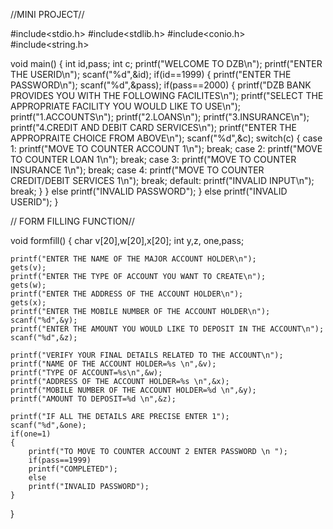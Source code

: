 //MINI PROJECT//

#include<stdio.h>
#include<stdlib.h>
#include<conio.h>
#include<string.h>

void main()
{
    int id,pass;
    int c;
    printf("WELCOME TO DZB\n");
    printf("ENTER THE USERID\n");
    scanf("%d",&id);
    if(id==1999)
    {
        printf("ENTER THE PASSWORD\n");
        scanf("%d",&pass);
        if(pass==2000)
        {
            printf("DZB BANK PROVIDES YOU WITH THE FOLLOWING FACILITES\n");
            printf("SELECT THE APPROPRIATE FACILITY YOU WOULD LIKE TO USE\n");
            printf("1.ACCOUNTS\n");
            printf("2.LOANS\n");
            printf("3.INSURANCE\n");
            printf("4.CREDIT AND DEBIT CARD SERVICES\n");
            printf("ENTER THE APPROPRAITE CHOICE FROM ABOVE\n");
            scanf("%d",&c);
            switch(c)
            {
                case 1: printf("MOVE TO COUNTER ACCOUNT 1\n");
                        break;
                case 2: printf("MOVE TO COUNTER LOAN 1\n");
                        break;
                case 3: printf("MOVE TO COUNTER INSURANCE 1\n");
                        break;
                case 4: printf("MOVE TO COUNTER CREDIT/DEBIT SERVICES 1\n");
                        break;
                default: printf("INVALID INPUT\n");
                        break;
            }
        }
        else
        printf("INVALID PASSWORD");
    }
    else
    printf("INVALID USERID");
}

// FORM FILLING FUNCTION//


void formfill()
{
    char v[20],w[20],x[20];
    int y,z, one,pass;
    
    printf("ENTER THE NAME OF THE MAJOR ACCOUNT HOLDER\n");
    gets(v);
    printf("ENTER THE TYPE OF ACCOUNT YOU WANT TO CREATE\n");
    gets(w);
    printf("ENTER THE ADDRESS OF THE ACCOUNT HOLDER\n");
    gets(x);
    printf("ENTER THE MOBILE NUMBER OF THE ACCOUNT HOLDER\n");
    scanf("%d",&y);
    printf("ENTER THE AMOUNT YOU WOULD LIKE TO DEPOSIT IN THE ACCOUNT\n");
    scanf("%d",&z);
    
    printf("VERIFY YOUR FINAL DETAILS RELATED TO THE ACCOUNT\n");
    printf("NAME OF THE ACCOUNT HOLDER=%s \n",&v);
    printf("TYPE OF ACCOUNT=%s\n",&w);
    printf("ADDRESS OF THE ACCOUNT HOLDER=%s \n",&x);
    printf("MOBILE NUMBER OF THE ACCOUNT HOLDER=%d \n",&y);
    printf("AMOUNT TO DEPOSIT=%d \n",&z);

    printf("IF ALL THE DETAILS ARE PRECISE ENTER 1");
    scanf("%d",&one);
    if(one=1)
    {
        printf("TO MOVE TO COUNTER ACCOUNT 2 ENTER PASSWORD \n ");
        if(pass==1999)
        printf("COMPLETED");
        else
        printf("INVALID PASSWORD");
    }
}
